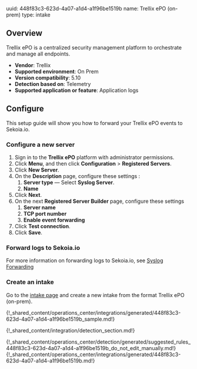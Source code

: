 uuid: 448f83c3-623d-4a07-a1d4-a1f96be1519b
name: Trellix ePO (on-prem)
type: intake

## Overview

Trellix ePO is a centralized security management platform to orchestrate and manage all endpoints.

- **Vendor**: Trellix
- **Supported environment**: On Prem
- **Version compatibility**: 5.10
- **Detection based on**: Telemetry
- **Supported application or feature**: Application logs


## Configure

This setup guide will show you how to forward your Trellix ePO events to Sekoia.io.

### Configure a new server

1. Sign in to the **Trellix ePO** platform with administrator permissions.
2. Click  **Menu**, and then click **Configuration** > **Registered Servers**.
3. Click **New Server**.
4. On the **Description** page, configure these settings :
    1. **Server type** — Select **Syslog Server**.
    2. **Name**
5. Click **Next**.
6. On the next **Registered Server Builder** page, configure these settings
    1. **Server name**
    2. **TCP port number**
    3. **Enable event forwarding**
7. Click **Test connection**.
8. Click **Save**.

### Forward logs to Sekoia.io

For more information on forwarding logs to Sekoia.io, see [Syslog Forwarding](/integration/ingestion_methods/syslog/sekoiaio_forwarder.md)

### Create an intake

Go to the [intake page](https://app.sekoia.io/operations/intakes) and create a new intake from the format Trellix ePO (on-prem).


{!_shared_content/operations_center/integrations/generated/448f83c3-623d-4a07-a1d4-a1f96be1519b_sample.md!}

{!_shared_content/integration/detection_section.md!}

{!_shared_content/operations_center/detection/generated/suggested_rules_448f83c3-623d-4a07-a1d4-a1f96be1519b_do_not_edit_manually.md!}
{!_shared_content/operations_center/integrations/generated/448f83c3-623d-4a07-a1d4-a1f96be1519b.md!}
